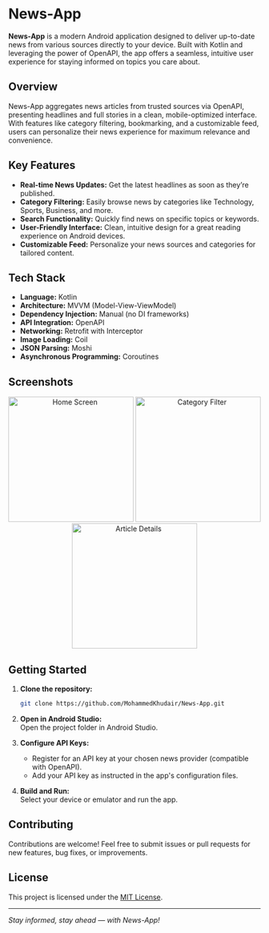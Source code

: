# News-App

**News-App** is a modern Android application designed to deliver up-to-date news from various sources directly to your device. Built with Kotlin and leveraging the power of OpenAPI, the app offers a seamless, intuitive user experience for staying informed on topics you care about.

## Overview

News-App aggregates news articles from trusted sources via OpenAPI, presenting headlines and full stories in a clean, mobile-optimized interface. With features like category filtering, bookmarking, and a customizable feed, users can personalize their news experience for maximum relevance and convenience.

## Key Features

- **Real-time News Updates:** Get the latest headlines as soon as they’re published.
- **Category Filtering:** Easily browse news by categories like Technology, Sports, Business, and more.
- **Search Functionality:** Quickly find news on specific topics or keywords.
- **User-Friendly Interface:** Clean, intuitive design for a great reading experience on Android devices.
- **Customizable Feed:** Personalize your news sources and categories for tailored content.

## Tech Stack

- **Language:** Kotlin
- **Architecture:** MVVM (Model-View-ViewModel)
- **Dependency Injection:** Manual (no DI frameworks)
- **API Integration:** OpenAPI
- **Networking:** Retrofit with Interceptor
- **Image Loading:** Coil
- **JSON Parsing:** Moshi
- **Asynchronous Programming:** Coroutines

## Screenshots

<p align="center">
  <img src="screenshots/screen1.png" alt="Home Screen" width="250"/>
  <img src="screenshots/screen2.png" alt="Category Filter" width="250"/>
  <img src="screenshots/screen3.png" alt="Article Details" width="250"/>
</p>

## Getting Started

1. **Clone the repository:**
   ```bash
   git clone https://github.com/MohammedKhudair/News-App.git
   ```
2. **Open in Android Studio:**  
   Open the project folder in Android Studio.

3. **Configure API Keys:**  
   - Register for an API key at your chosen news provider (compatible with OpenAPI).
   - Add your API key as instructed in the app's configuration files.

4. **Build and Run:**  
   Select your device or emulator and run the app.

## Contributing

Contributions are welcome! Feel free to submit issues or pull requests for new features, bug fixes, or improvements.

## License

This project is licensed under the [MIT License](LICENSE).

---

*Stay informed, stay ahead — with News-App!*

